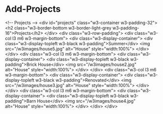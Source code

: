 # Add-Projects
&lt;!-- Projects --> &lt;div id="projects" class="w3-container w3-padding-32"> &lt;h2 class="w3-border-bottom w3-border-light-grey w3-padding-16">Projects&lt;/h2> &lt;/div>  &lt;div class="w3-row-padding">  &lt;div class="w3-col l3 m6 w3-margin-bottom"> &lt;div class="w3-display-container"> &lt;div class="w3-display-topleft w3-black w3-padding">Summer&lt;/div> &lt;img src="/w3images/house5.jpg" alt="House" style="width:100%"> &lt;/div> &lt;/div>  &lt;div class="w3-col l3 m6 w3-margin-bottom"> &lt;div class="w3-display-container"> &lt;div class="w3-display-topleft w3-black w3-padding">Brick House&lt;/div> &lt;img src="/w3images/house2.jpg" alt="House" style="width:100%"> &lt;/div> &lt;/div>  &lt;div class="w3-col l3 m6 w3-margin-bottom"> &lt;div class="w3-display-container"> &lt;div class="w3-display-topleft w3-black w3-padding">Renovated&lt;/div> &lt;img src="/w3images/house3.jpg" alt="House" style="width:100%"> &lt;/div> &lt;/div>  &lt;div class="w3-col l3 m6 w3-margin-bottom"> &lt;div class="w3-display-container"> &lt;div class="w3-display-topleft w3-black w3-padding">Barn House&lt;/div> &lt;img src="/w3images/house4.jpg" alt="House" style="width:100%"> &lt;/div> &lt;/div>  &lt;/div>
